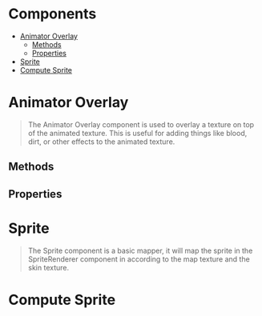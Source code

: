 # Components <!-- omit in toc --> 

- [Animator Overlay](#animator-overlay)
  - [Methods](#methods)
  - [Properties](#properties)
- [Sprite](#sprite)
- [Compute Sprite](#compute-sprite)

# Animator Overlay
> The Animator Overlay component is used to overlay a texture on top of the animated texture. This is useful for adding things like blood, dirt, or other effects to the animated texture.
## Methods
## Properties
# Sprite
> The Sprite component is a basic mapper, it will map the sprite in the SpriteRenderer component in according to the map texture and the skin texture.

# Compute Sprite










